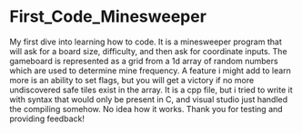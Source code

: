 # First_Code_Minesweeper
My first dive into learning how to code. It is a minesweeper program that will ask for a board size, difficulty, and then ask for coordinate inputs. 
The gameboard is represented as a grid from a 1d array of random numbers which are used to determine mine frequency. 
A feature i might add to learn more is an ability to set flags, but you will get a victory if no more undiscovered safe tiles exist in the array.
It is a cpp file, but i tried to write it with syntax that would only be present in C, and visual studio just handled the compiling somehow. No idea how it works.
Thank you for testing and providing feedback!
